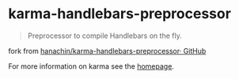 # karma-handlebars-preprocessor

> Preprocessor to compile Handlebars on the fly.

fork from [hanachin/karma-handlebars-preprocessor· GitHub](https://github.com/hanachin/karma-handlebars-preprocessor)

For more information on karma see the [homepage].


[homepage]: http://karma-runner.github.com

